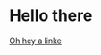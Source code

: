 # Hello there
[Oh hey a linke](https://github.com/DogDoge0-0/IGME-110-Repo/blob/main/README.md#sources)
